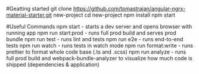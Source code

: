 #Geatting started 
git clone https://github.com/tomastrajan/angular-ngrx-material-starter.git new-project
cd new-project
npm install
npm start

#Useful Commands
npm start - starts a dev server and opens browser with running app
npm run start:prod - runs full prod build and serves prod bundle
npm run test - runs lint and tests
npm run e2e - runs end-to-end tests
npm run watch - runs tests in watch mode
npm run format:write - runs prettier to format whole code base (.ts and .scss)
npm run analyze - runs full prod build and webpack-bundle-analyzer to visualize how much code is shipped (dependencies & application)
